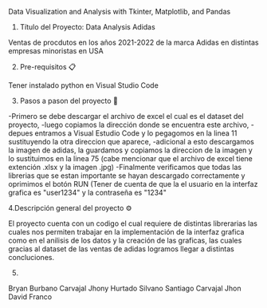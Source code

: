 
Data Visualization and Analysis with Tkinter, Matplotlib, and Pandas


1. Título del Proyecto: Data Analysis Adidas

Ventas de procdutos en los años 2021-2022 de la marca Adidas en distintas empresas minoristas en USA


2. Pre-requisitos 📋
   
Tener instalado python en Visual Studio Code 


3. Pasos a pason del proyecto 🔧
   
-Primero se debe descargar el archivo de excel el cual es el dataset del proyecto, 
-luego copiamos la dirección donde se encuentra este archivo,
-depues entramos a Visual Estudio Code y lo pegagomos en la linea 11 sustituyendo la otra direccion que aparece,
-adicional a esto descargamos la imagen de adidas, la guardamos y copiamos la direccion de la imagen y lo sustituimos en la linea 75
(cabe mencionar que el archivo de excel tiene extención .xlsx y la imagen .jpg)
-Finalmente verificamos que todas las librerias que se estan importante se hayan descargado correctamente y oprimimos el botón RUN
(Tener de cuenta de que la el usuario en la interfaz grafica es "user1234"  y la contraseña es "1234"


4.Descripción general del proyecto ⚙️


El proyecto cuenta con un codigo el cual requiere de distintas librerarias las cuales nos permiten trabajar en la implementación de la interfaz grafica como en el anilisis de los datos y la creación de las graficas, las cuales gracias al dataset de las ventas de adidas logramos llegar a distintas concluciones. 



5.
Bryan Burbano Carvajal
Jhony Hurtado Silvano
Santiago Carvajal
Jhon David Franco



